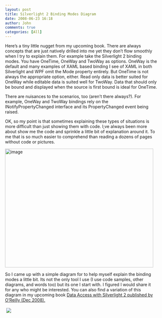 ```yaml
---
layout: post
title: Silverlight 2 Binding Modes Diagram
date: 2008-06-23 16:18
author: John
comments: true
categories: [All]
---
```

<p>Here’s a tiny little nugget from my upcoming book. There are always concepts that are just natively drilled into me yet they don’t flow smoothly when I try to explain them. For example take the Silverlight 2 binding modes. You have OneTime, OneWay and TwoWay as options. OneWay is the default and many examples of XAML based binding I see of XAML in both Silverlight and WPF omit the Mode property entirely. But OneTime is not always the appropriate option, either. Read only data is better suited for OneWay while editable data is suited well for TwoWay. Data that should only be bound and displayed when the source is first bound is ideal for OneTime.</p>  <p>There are nuisances to the scenarios, too (aren’t there always?). For example, OneWay and TwoWay bindings rely on the INotifyPropertyChanged interface and its PropertyChanged event being raised.&#160; </p>  <p>OK, so my point is that sometimes explaining these types of situations is more difficult than just showing them with code. I;ve always been more about show me the code and sprinkle a little bit of explanation around it. To me that is so much easier to comprehend than reading a dozens of pages without code or pictures.</p>  <p><a href="http://images.johnpapa.net/wp-content/uploads/files/media/image/WindowsLiveWriter/Sivlerlight2BindingModes_E378/image_2.png"><img title="image" style="border-top-width: 0px; border-left-width: 0px; border-bottom-width: 0px; border-right-width: 0px" height="392" alt="image" src="http://images.johnpapa.net/wp-content/uploads/files/media/image/WindowsLiveWriter/Sivlerlight2BindingModes_E378/image_thumb.png" width="490" border="0" /></a> </p>  <p>So I came up with a simple diagram for to help myself explain the binding modes a little bit. Its not the only tool I use (I use code samples, other diagrams, and words too) but its one I start with. I figured I would share it for any who might be interested. You can also find a variation of this diagram in my upcoming book <a href="/all/silverlight-2-book-cover-mock-up/">Data Access with Silverlight 2 published by O’Reilly (Dec 2008).</a></p><div class="wlWriterHeaderFooter" style="text-align:left; margin:0px; padding:4px 4px 4px 4px;"><a href="http://www.dotnetkicks.com/kick/?url=/all/sivlerlight-2-binding-modes-diagram/"><img src="http://www.dotnetkicks.com/Services/Images/KickItImageGenerator.ashx?url=/all/sivlerlight-2-binding-modes-diagram/&amp;bgcolor=0080C0&amp;fgcolor=FFFFFF&amp;border=000000&amp;cbgcolor=D4E1ED&amp;cfgcolor=000000" border="0/"></a></div><div class="wlWriterHeaderFooter" style="text-align:left; margin:0px; padding:4px 4px 4px 4px;"><script type="text/javascript">var dzone_url = '/all/sivlerlight-2-binding-modes-diagram/';</script><script type="text/javascript">var dzone_title = 'Silverlight 2 Binding Modes Diagram';</script><script type="text/javascript">var dzone_blurb = 'Silverlight 2 Binding Modes Diagram';</script><script type="text/javascript">var dzone_style = '1';</script><script language="javascript" src="http://widgets.dzone.com/widgets/zoneit.js"></script> </div>

